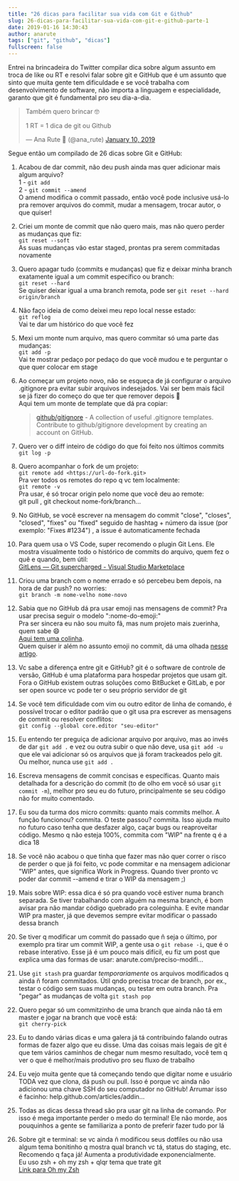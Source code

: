 ```yaml
---
title: "26 dicas para facilitar sua vida com Git e Github"
slug: 26-dicas-para-facilitar-sua-vida-com-git-e-github-parte-1
date: 2019-01-16 14:30:43
author: anarute
tags: ["git", "github", "dicas"]
fullscreen: false
---
```


Entrei na brincadeira do Twitter compilar dica sobre algum assunto em troca de like ou RT e resolvi falar sobre git e GitHub que é um assunto que sinto que muita gente tem dificuldade e se você trabalha com desenvolvimento de software, não importa a linguagem e especialidade, garanto que git é fundamental pro seu dia-a-dia.

> Também quero brincar 🤓
>
> 1 RT = 1 dica de git ou Github
>
> — Ana Rute‏ 🌈 (@ana_rute) [January 10, 2019](https://twitter.com/ana_rute/status/1083352112371765248?ref_src=twsrc%5Etfw)

Segue então um compilado de 26 dicas sobre Git e GitHub:

1.  Acabou de dar commit, não deu push ainda mas quer adicionar mais algum arquivo?  
    1 - `git add`  
    2 - `git commit --amend`  
    O amend modifica o commit passado, então você pode inclusive usá-lo pra remover arquivos do commit, mudar a mensagem, trocar autor, o que quiser!
2.  Criei um monte de commit que não quero mais, mas não quero perder as mudanças que fiz:  
    `git reset --soft`  
    As suas mudanças vão estar staged, prontas pra serem commitadas novamente
3.  Quero apagar tudo (commits e mudanças) que fiz e deixar minha branch exatamente igual a um commit específico ou branch:  
    `git reset --hard`  
    Se quiser deixar igual a uma branch remota, pode ser `git reset --hard origin/branch`
4.  Não faço ideia de como deixei meu repo local nesse estado:  
    `git reflog`  
    Vai te dar um histórico do que você fez
5.  Mexi um monte num arquivo, mas quero commitar só uma parte das mudanças:  
    `git add -p`  
    Vai te mostrar pedaço por pedaço do que você mudou e te perguntar o que quer colocar em stage
6.  Ao começar um projeto novo, não se esqueça de já configurar o arquivo .gitignore pra evitar subir arquivos indesejados. Vai ser bem mais fácil se já fizer do começo do que ter que remover depois 🤙  
    Aqui tem um monte de template que dá pra copiar:

    > [github/gitignore](https://github.com/github/gitignore) - A collection of useful .gitignore templates. Contribute to github/gitignore development by creating an account on GitHub.

7.  Quero ver o diff inteiro de código do que foi feito nos últimos commits  
    `git log -p`
8.  Quero acompanhar o fork de um projeto:  
    `git remote add <https://url-do-fork.git>`  
    Pra ver todos os remotes do repo q vc tem localmente:  
    `git remote -v`  
    Pra usar, é só trocar origin pelo nome que você deu ao remote:  
    git pull , git checkout nome-fork/branch...
9.  No GitHub, se você escrever na mensagem do commit "close", "closes", "closed", "fixes" ou "fixed" seguido de hashtag + número da issue (por exemplo: "Fixes #1234") , a issue é automaticamente fechada
10. Para quem usa o VS Code, super recomendo o plugin Git Lens. Ele mostra visualmente todo o histórico de commits do arquivo, quem fez o quê e quando, bem útil:  
    [GitLens — Git supercharged - Visual Studio Marketplace](https://marketplace.visualstudio.com/items?itemName=eamodio.gitlens)
11. Criou uma branch com o nome errado e só percebeu bem depois, na hora de dar push? no worries:  
    `git branch -m nome-velho nome-novo`
12. Sabia que no GitHub dá pra usar emoji nas mensagens de commit? Pra usar precisa seguir o modelo ":nome-do-emoji:"  
    Pra ser sincera eu não sou muito fã, mas num projeto mais zuerinha, quem sabe :smile:  
    [Aqui tem uma colinha](https://www.webfx.com/tools/emoji-cheat-sheet/).  
    Quem quiser ir além no assunto emoji no commit, dá uma olhada [nesse artigo](https://medium.com/walmartlabs/semantic-commit-messages-with-emojis-dba2541cea9a).
13. Vc sabe a diferença entre git e GitHub? git é o software de controle de versão, GitHub é uma plataforma para hospedar projetos que usam git. Fora o GitHub existem outras soluções como BitBucket e GitLab, e por ser open source vc pode ter o seu próprio servidor de git
14. Se você tem dificuldade com vim ou outro editor de linha de comando, é possível trocar o editor padrão que o git usa pra escrever as mensagens de commit ou resolver conflitos:  
    `git config --global core.editor "seu-editor"`
15. Eu entendo ter preguiça de adicionar arquivo por arquivo, mas ao invés de dar `git add .` e vez ou outra subir o que não deve, usa `git add -u` que ele vai adicionar só os arquivos que já foram trackeados pelo git. Ou melhor, nunca use `git add .`
16. Escreva mensagens de commit concisas e específicas. Quanto mais detalhada for a descrição do commit (to de olho em você só usar `git commit -m`), melhor pro seu eu do futuro, principalmente se seu código não for muito comentado.
17. Eu sou da turma dos micro commits: quanto mais commits melhor. A função funcionou? commita. O teste passou? commita. Isso ajuda muito no futuro caso tenha que desfazer algo, caçar bugs ou reaproveitar código. Mesmo q não esteja 100%, commita com "WIP" na frente q é a dica 18
18. Se você não acabou o que tinha que fazer mas não quer correr o risco de perder o que já foi feito, vc pode commitar e na mensagem adicionar "WIP" antes, que significa Work in Progress. Quando tiver pronto vc poder dar commit --amend e tirar o WIP da mensagem ;)
19. Mais sobre WIP: essa dica é só pra quando você estiver numa branch separada. Se tiver trabalhando com alguém na mesma branch, é bom avisar pra não mandar código quebrado pra coleguinha. E evite mandar WIP pra master, já que devemos sempre evitar modificar o passado dessa branch
20. Se tiver q modificar um commit do passado que ñ seja o último, por exemplo pra tirar um commit WIP, a gente usa o `git rebase -i`, que é o rebase interativo. Esse já é um pouco mais difícil, eu fiz um post que explica uma das formas de usar: anarute.com/preciso-modifi…
21. Use `git stash` pra guardar _temporariamente_ os arquivos modificados q ainda ñ foram commitados. Útil qndo precisa trocar de branch, por ex., testar o código sem suas mudanças, ou testar em outra branch. Pra "pegar" as mudanças de volta `git stash pop`
22. Quero pegar só um commitzinho de uma branch que ainda não tá em master e jogar na branch que você está:  
    `git cherry-pick`
23. Eu to dando várias dicas e uma galera já tá contribuindo falando outras formas de fazer algo que eu disse. Uma das coisas mais legais de git é que tem vários caminhos de chegar num mesmo resultado, você tem q ver o que é melhor/mais produtivo pro seu fluxo de trabalho
24. Eu vejo muita gente que tá começando tendo que digitar nome e usuário TODA vez que clona, dá push ou pull. Isso é porque vc ainda não adicionou uma chave SSH do seu computador no GitHub! Arrumar isso é facinho: help.github.com/articles/addin…
25. Todas as dicas dessa thread são pra usar git na linha de comando. Por isso é mega importante perder o medo do terminal! Ele não morde, aos pouquinhos a gente se familiariza a ponto de preferir fazer tudo por lá
26. Sobre git e terminal: se vc ainda ñ modificou seus dotfiles ou não usa algum tema bonitinho q mostra qual branch vc tá, status do staging, etc. Recomendo q faça já! Aumenta a produtividade exponencialmente.  
    Eu uso zsh + oh my zsh + qlqr tema que trate git  
    [Link para Oh my Zsh](https://github.com/robbyrussell/oh-my-zsh)
